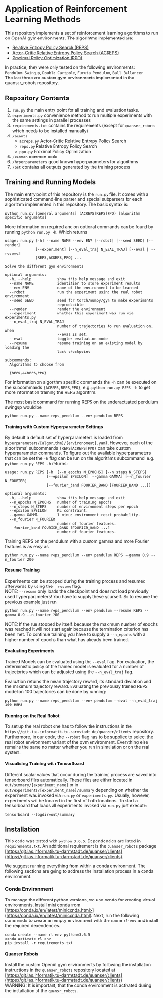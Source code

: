 # Application of Reinforcement Learning Methods

This repository implements a set of reinforcement learning algorithms to run on OpenAI gym environments.
The algorihtms implemented are:
- [Relative Entropy Policy Search (REPS)](https://www.ias.informatik.tu-darmstadt.de/uploads/Team/JanPeters/Peters2010_REPS.pdf)
- [Actor-Critic Relative Entropy Policy Search (ACREPS)](https://www.aaai.org/ocs/index.php/AAAI/AAAI16/paper/view/12247)
- [Proximal Policy Optimization (PPO)](https://arxiv.org/abs/1707.06347)

In practice, they were only tested on the following environments: \
`Pendulum Swingup`, `Double Cartpole`, `Furuta Pendulum`, `Ball Ballancer` \
The last three are custom gym environments implemented in the quansar_robots repository.

## Repository Contents
1. `run.py` the main entry point for all training and evaluation tasks.
2. `experiments.py` convenience method to run multiple experiments with the same settings in parallel processes.
3. `requirements.txt` contains the requirements (except for `quanser_robots` which needs to be installed manually)
4. `/agents`
    * `acreps.py` Actor-Critic Relative Entropy Policy Search
    * `reps.py` Relative Entropy Policy Search
    * `ppo.py` Proximal Policy Optimization
5. `/common` common code
6. `/hyperparameters` good known hyperparameters for algorithms
7. `/out` contains all outputs generated by the training process

## Training and Running Models
The main entry point of this repository is the `run.py` file. It comes with a sophisticated command-line parser and
special subparsers for each algorithm implemented in this repository.
The basic syntax is:
```
python run.py [general arguments] (ACREPS|REPS|PPO) [algorithm specific arguments]
```
More information on required and on optional commands can be found by running `python run.py -h`.
Which returns
```
usage: run.py [-h] --name NAME --env ENV [--robot] [--seed SEED] [--render]
              [--experiment] [--n_eval_traj N_EVAL_TRAJ] [--eval | --resume]
              {REPS,ACREPS,PPO} ...

Solve the different gym environments

optional arguments:
  -h, --help            show this help message and exit
  --name NAME           identifier to store experiment results
  --env ENV             name of the environment to be learned
  --robot               run the experiment using the real robot environment
  --seed SEED           seed for torch/numpy/gym to make experiments
                        reproducible
  --render              render the environment
  --experiment          whether this experiment was run via experiments.py
  --n_eval_traj N_EVAL_TRAJ
                        number of trajectories to run evaluation on, when
                        --eval is set.
  --eval                toggles evaluation mode
  --resume              resume training on an existing model by loading the
                        last checkpoint

subcommands:
  Algorithms to choose from

  {REPS,ACREPS,PPO}
```
For information on algorithm specific commands the ``-h`` can be executed on the subcommands `{ACREPS,REPS,PPO}`,
e.g. ``python run.py REPS -h`` to get more information training the REPS algorithm.

The most basic command for running REPS on the underactuated pendulum swingup would be
```
python run.py --name reps_pendulum --env pendulum REPS
```

#### Training with Custom Hyperparameter Settings
By default a default set of hyperparameters is loaded from `hyperparameters/[algorithm]/[environoment].yaml`.
However, each of the algorithms' subcommands `(REPS|ACREPS|PPO)` can take custom hyperparameter commands.
To figure out the available hyperparameters that can be set the `-h` flag can be run on the algorithms subcommand,
e.g. `python run.py REPS -h` returns:
```
usage: run.py REPS [-h] [--n_epochs N_EPOCHS] [--n_steps N_STEPS]
                   [--epsilon EPSILON] [--gamma GAMMA] [--n_fourier N_FOURIER]
                   [--fourier_band FOURIER_BAND [FOURIER_BAND ...]]

optional arguments:
  -h, --help            show this help message and exit
  --n_epochs N_EPOCHS   number of training epochs
  --n_steps N_STEPS     number of environment steps per epoch
  --epsilon EPSILON     KL constraint.
  --gamma GAMMA         1 minus environment reset probability.
  --n_fourier N_FOURIER
                        number of fourier features.
  --fourier_band FOURIER_BAND [FOURIER_BAND ...]
                        number of fourier features.
```
Training REPS on the pendulum with a custom gamma and more Fourier features is as easy as
```
python run.py --name reps_pendulum --env pendulum REPS --gamma 0.9 --n_fourier 200
```

#### Resume Training
Experiments can be stopped during the training process and resumed afterwards by using the `--resume` flag. \
NOTE: `--resume` only loads the checkpoint and does not load previously used hyperparameters! You have to supply these yourself.
So to resume the previous example just run
```
python run.py --name reps_pendulum --env pendulum --resume REPS --gamma 0.9 --n_fourier 200
```
NOTE: If the run stopped by itself, because the maximum number of epochs was reached it will not
start again because the termination criterion has been met. To continue training
you have to supply a `--n_epochs` with a higher number of epochs than what has already been trained.

#### Evaluating Experiments
Trained Models can be evaluated using the `--eval` flag.
For evaluation, the deterministic policy of the trained model is evaluated for a number of
trajectories which can be adjusted using the `--n_eval_traj` flag.

Evaluation returns the mean trajectory reward, its standard deviation and the maximum trajectory reward.
Evaluating the previously trained REPS model on 100 trajectories can be done by running:
```
python run.py --name reps_pendulum --env pendulum --eval --n_eval_traj 100 REPS
```

#### Running on the Real Robot
To set up the real robot one has to follow the instructions in the `https://git.ias.informatik.tu-darmstadt.de/quanser/clients`
repository.
Furthermore, in our code, the `--robot` flag has to be supplied to select the
real robot environment variant of the gym environment.
Everything else remains the same no matter whether you run in simulation or on the real system.

#### Visualising Training with TensorBoard
Different scalar values that occur during the training process are saved into tensorboard files automatically.
These files are either located in `out/summary/[experiment_name]` or in `out/experiments/[experiment_name]/summary`
depending on whether the experiment was invoked via `run.py` or `experiments.py`. Usually, however, experiments will
be located in the first of both locations.
To start a tensorboard that loads all experiments invoked via `run.py` just execute:
```
tensorboard --logdir=out/summary
```

## Installation
This code was tested with `python 3.6.5`. 
Dependencies are listed in `requirements.txt`.
An additional requirement is the `quanser_robots` package [https://git.ias.informatik.tu-darmstadt.de/quanser/clients](https://git.ias.informatik.tu-darmstadt.de/quanser/clients).

We suggest running everything from within a conda environment.
The following sections are going to address the installation process in a conda environment.

### Conda Environment

To manage the different python versions, we use conda for creating virtual environments.
Install mini conda from [https://conda.io/en/latest/miniconda.html>](https://conda.io/en/latest/miniconda.html).
Next, run the following commands to create an empty environment with the name `rl-env`
and install the required dependencies.
```
conda create --name rl-env python=3.6.5
conda activate rl-env
pip install -r requirements.txt
```

#### Quanser Robots
Install the custom OpenAI gym environments by
following the installation instructions in the `quanser_robots` repository
located at [https://git.ias.informatik.tu-darmstadt.de/quanser/clients](https://git.ias.informatik.tu-darmstadt.de/quanser/clients) \
WARNING: It is important, that the conda environment is activated during the installation
of the `quansr_robots`.
